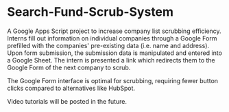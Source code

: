 # Search-Fund-Scrub-System
A Google Apps Script project to increase company list scrubbing efficiency. Interns fill out information on individual companies through a Google Form prefilled with the companies' pre-existing data (i.e. name and address). Upon form submission, the submission data is manipulated and entered into a Google Sheet. The intern is presented a link which redirects them to the Google Form of the next company to scrub.

The Google Form interface is optimal for scrubbing, requiring fewer button clicks compared to alternatives like HubSpot.

Video tutorials will be posted in the future.
